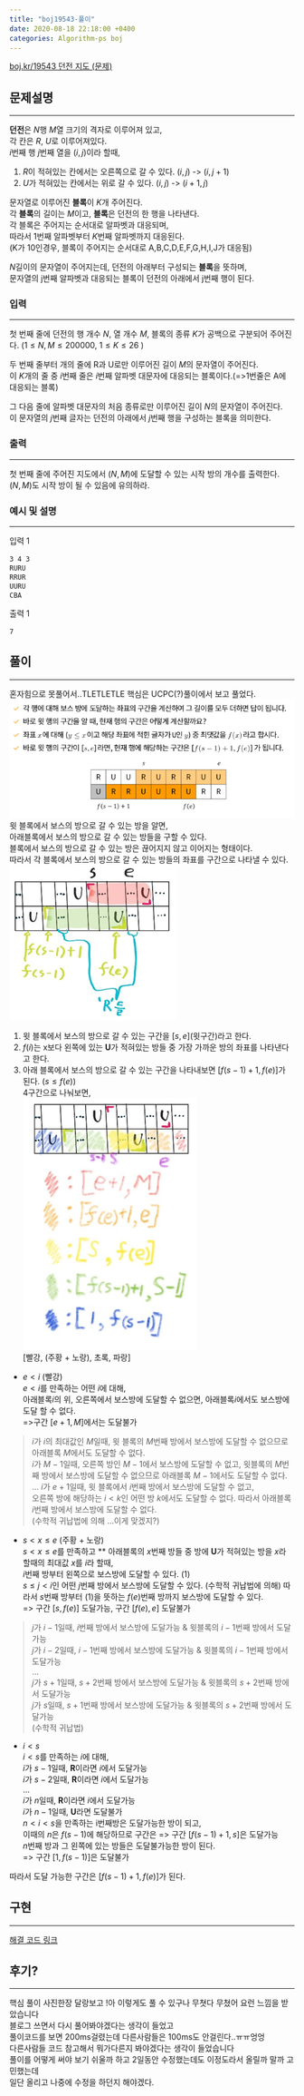 ```yaml
---
title: "boj19543-풀이"
date: 2020-08-18 22:18:00 +0400
categories: Algorithm-ps boj
---
```

[boj.kr/19543 던전 지도 (문제)](https://www.boj.kr/19543)

## 문제설명
___
**던전**은 $N$행 $M$열 크기의 격자로 이루어져 있고,  
각 칸은 $R$, $U$로 이루어져있다.  
$i$번째 행 $j$번째 열을 $(i, j)$이라 할때,
1. $R$이 적혀있는 칸에서는 오른쪽으로 갈 수 있다. $(i,j)$ -> $(i, j + 1)$  
2. $U$가 적혀있는 칸에서는 위로 갈 수 있다. $(i,j)$ -> $(i+1,j)$  

문자열로 이루어진 **블록**이 $K$개 주어진다.  
각 **블록**의 길이는 $M$이고, **블록**은 던전의 한 행을 나타낸다.  
각 블록은 주어지는 순서대로 알파벳과 대응되며,  
따라서 1번째 알파벳부터 $K$번째 알파벳까지 대응된다.  
(K가 10인경우, 블록이 주어지는 순서대로 A,B,C,D,E,F,G,H,I,J가 대응됨)

$N$길이의 문자열이 주어지는데, 던전의 아래부터 구성되는 **블록**을 뜻하며,  
문자열의 j번째 알파벳과 대응되는 블록이 던전의 아래에서 j번째 행이 된다.

### 입력
___
첫 번째 줄에 던전의 행 개수 $N$, 열 개수 $M$, 블록의 종류 $K$가 공백으로 구분되어 주어진다. ($1\le N,M \le 200000$, $1 \le K \le 26$ )

두 번째 줄부터 개의 줄에 R과 U로만 이루어진 길이 $M$의 문자열이 주어진다.  
이 $K$개의 줄 중 $i$번째 줄은 $i$번째 알파벳 대문자에 대응되는 블록이다.(=>1번줄은 A에 대응되는 블록)

그 다음 줄에 알파벳 대문자의 처음 종류로만 이루어진 길이 $N$의 문자열이 주어진다.  
이 문자열의 $j$번째 글자는 던전의 아래에서 $j$번째 행을 구성하는 블록을 의미한다.
### 출력
___
첫 번째 줄에 주어진 지도에서 $(N,M)$에 도달할 수 있는 시작 방의 개수를 출력한다.  
$(N,M)$도 시작 방이 될 수 있음에 유의하라.
### 예시 및 설명
___
입력 1
```
3 4 3
RURU
RRUR
UURU
CBA
```
출력 1
```
7
```
## 풀이
___
혼자힘으로 못풀어서..TLETLETLE 핵심은 UCPC(?)풀이에서 보고 풀었다.  
![핵심](/assets/images/boj19543-important.PNG)
윗 블록에서 보스의 방으로 갈 수 있는 방을 알면,  
아래블록에서 보스의 방으로 갈 수 있는 방들을 구할 수 있다.  
블록에서 보스의 방으로 갈 수 있는 방은 끊어지지 않고 이어지는 형태이다.  
따라서 각 블록에서 보스의 방으로 갈 수 있는 방들의 좌표를 구간으로 나타낼 수 있다.  
![그림판으로 그리기 귀찮아서 갤럭시노트로 그린 그림1](/assets/images/boj19543-5.PNG)
1. 윗 블록에서 보스의 방으로 갈 수 있는 구간을 $[s, e]$(윗구간)라고 한다.
2. $f(i)$는 x보다 왼쪽에 있는 **U**가 적혀있는 방들 중 가장 가까운 방의 좌표를 나타낸다고 한다.
3. 아래 블록에서 보스의 방으로 갈 수 있는 구간을 나타내보면 $[f(s-1) + 1, f(e)]$가 된다. ($s \le f(e)$)  
4구간으로 나눠보면,  
![그림판으로 그리기 귀찮아서 갤럭시노트로 그린 그림2](/assets/images/boj19543-4.PNG)  
[빨강, (주황 + 노랑), 초록, 파랑]

- $e < i$  (빨강)  
$e < i$를 만족하는 어떤 $i$에 대해,  
아래블록$i$의 위, 오른쪽에서 보스방에 도달할 수 없으면, 아래블록$i$에서도 보스방에 도달 할 수 없다.  
=>구간 $[e+1,M]$에서는 도달불가
>$i$가 $i$의 최대값인 $M$일때, 윗 블록의 $M$번째 방에서 보스방에 도달할 수 없으므로 아래블록 $M$에서도 도달할 수 없다.  
$i$가 $M-1$일때, 오른쪽 방인 $M-1$에서 보스방에 도달할 수 없고, 윗블록의 $M$번째 방에서 보스방에 도달할 수 없으므로 아래블록 $M-1$에서도 도달할 수 없다.  
...
$i$가 $e+1$일때, 
윗 블록에서 $i$번째 방에서 보스방에 도달할 수 없고,  
오른쪽 방에 해당하는 $i < k$인 어떤 방 $k$에서도 도달할 수 없다.
따라서 아래블록 $i$번째 방에서 보스방에 도달할 수 없다.  
(수학적 귀납법에 의해 ...이게 맞겠지?)

- $s<x\le e$  (주황 + 노랑)  
$s < x \le e$를 만족하고  **
아래블록의 $x$번째 방들 중 방에 **U**가 적혀있는 방을 $x$라 할때의 최대값 $x$를 $i$라 할때,  
$i$번째 방부터 왼쪽으로 보스방에 도달할 수 있다.  (1)  
$s\le j <i$인 어떤 $j$번째 방에서 보스방에 도달할 수 있다. (수학적 귀납법에 의해)
따라서 $s$번째 방부터 (1)을 뜻하는 $f(e)$번째 방까지 보스방에 도달할 수 있다.  
=> 구간 $[s, f(e)]$ 도달가능, 구간 $[f(e), e]$ 도달불가
> $j$가 $i-1$일때, $i$번째 방에서 보스방에 도달가능 & 윗블록의 $i-1$번째 방에서 도달가능  
$j$가 $i-2$일때, $i-1$번째 방에서 보스방에 도달가능 & 윗블록의 $i-1$번째 방에서 도달가능  
...  
$j$가 $s+1$일때, $s+2$번째 방에서 보스방에 도달가능 & 윗블록의 $s+2$번째 방에서 도달가능  
$j$가 $s$일때, $s+1$번째 방에서 보스방에 도달가능 & 윗블록의 $s+2$번째 방에서 도달가능  
(수학적 귀납법)  

- $i < s$  
$i < s$를 만족하는 $i$에 대해,  
$i$가 $s-1$일때, **R**이라면 $i$에서 도달가능  
$i$가 $s-2$일때, **R**이라면 $i$에서 도달가능  
...  
$i$가 $n$일때, **R**이라면 $i$에서 도달가능  
$i$가 $n-1$일때, **U**라면 도달불가  
$n < i <s$을 만족하는 i번째방은 도달가능한 방이 되고,  
이때의 $n$은 $f(s-1)$에 해당하므로 구간은
=> 구간 $[f(s-1)+1, s]$은 도달가능  
$n$번째 방과 그 왼쪽에 있는 방들은 도달불가능한 방이 된다.  
=> 구간 $[1, f(s-1)]$은 도달불가

따라서 도달 가능한 구간은 $[f(s-1)+1, f(e)]$가 된다.

## 구현
___
[해결 코드 링크](https://www.acmicpc.net/source/21851627)

## 후기?
___
핵심 풀이 사진한장 달랑보고 !아 이렇게도 풀 수 있구나 무쳣다 무쳤어 요런 느낌을 받았습니다  
블로그 쓰면서 다시 풀어봐야겠다는 생각이 들었고  
풀이코드를 보면 200ms걸렸는데 다른사람들은 100ms도 안걸린다..ㅠㅠ엉엉  
다른사람들 코드 참고해서 뭐가다른지 봐야겠다는 생각이 들었습니다  
풀이를 어떻게 써야 보기 쉬울까 하고 2일동안 수정했는데도 이정도라서 올릴까 말까 고민했는데  
일단 올리고 나중에 수정을 하던지 해야겠다.
